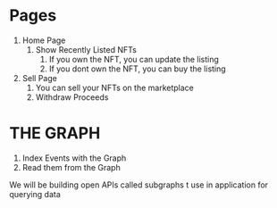 # Pages

1. Home Page
   1. Show Recently Listed NFTs
      1. If you own the NFT, you can update the listing
      2. If you dont own the NFT, you can buy the listing
2. Sell Page
   1. You can sell your NFTs on the marketplace
   2. Withdraw Proceeds

# THE GRAPH

1. Index Events with the Graph
2. Read them from the Graph

We will be building open APIs called subgraphs t use in application for querying data

